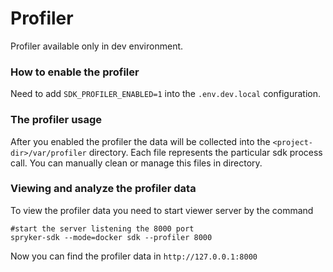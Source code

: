 # Profiler

Profiler available only in dev environment.

### How to enable the profiler
Need to add `SDK_PROFILER_ENABLED=1` into the `.env.dev.local` configuration.

### The profiler usage
After you enabled the profiler the data will be collected into the `<project-dir>/var/profiler` directory.
Each file represents the particular sdk process call.
You can manually clean or manage this files in directory.

### Viewing and analyze the profiler data
To view the profiler data you need to start viewer server by the command
```shell
#start the server listening the 8000 port
spryker-sdk --mode=docker sdk --profiler 8000
```
Now you can find the profiler data in `http://127.0.0.1:8000`
